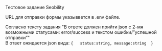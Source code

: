 Тестовое задание Seobility

URL для отправки формы указыввется в .env файле.

Согласно тексту задания "В ответе должен прийти json с 2-мя возможными статусами: error/success и текстом ошибки/”успешной отправки”"  
В ответ ожидается json вида: ```{  
                               status:string,
                               message:string 
                             }```

